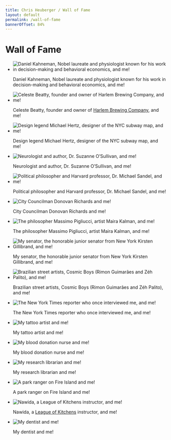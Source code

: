 ```yaml
---
title: Chris Heuberger / Wall of Fame
layout: default
permalink: /wall-of-fame
bannerOffset: 84%
---
```


<div class="main-content">

  <h1 class="page-title">Wall of Fame</h1>
  
  <section class="list-wrapper">
    <ul class="list-mc">
      <li class="list-mc__item">
        <img class="list-mc__img" src="assets/img/wall-of-fame/daniel-kahneman-resized.jpg" alt="Daniel Kahneman, Nobel laureate and physiologist known for his work in decision-making and behavioral economics, and me!" loading="lazy">
        <div class="list-mc__text">
          <p class="small">Daniel Kahneman, Nobel laureate and physiologist known for his work in decision-making and behavioral economics, and me!</p>
        </div>
      </li>
      <li class="list-mc__item">
        <img class="list-mc__img" src="assets/img/wall-of-fame/celeste-beatty-resized.jpg" alt="Celeste Beatty, founder and owner of Harlem Brewing Company, and me!" loading="lazy">
        <div class="list-mc__text">
          <p class="small">Celeste Beatty, founder and owner of <a href="https://www.harlembrewing.com/" target="_blank" rel="noopener">Harlem Brewing Company</a>, and me!</p>
        </div>
      </li>
      <li class="list-mc__item">
        <img class="list-mc__img" src="assets/img/wall-of-fame/michael-hertz-resized.jpg" alt="Design legend Michael Hertz, designer of the NYC subway map, and me!" loading="lazy">
        <div class="list-mc__text">
          <p class="small">Design legend Michael Hertz, designer of the NYC subway map, and me!</p>
        </div>
      </li>
      <li class="list-mc__item">
        <img class="list-mc__img" src="assets/img/wall-of-fame/suzanne-o-sullivan-resized.jpg" alt="Neurologist and author, Dr. Suzanne O’Sullivan, and me!" loading="lazy">
        <div class="list-mc__text">
          <p class="small">Neurologist and author, Dr. Suzanne O’Sullivan, and me!</p>
        </div>
      </li>
      <li class="list-mc__item">
        <img class="list-mc__img" src="assets/img/wall-of-fame/michael-sandel-resized.jpg" alt="Political philosopher and Harvard professor, Dr. Michael Sandel, and me!" loading="lazy">
        <div class="list-mc__text">
          <p class="small">Political philosopher and Harvard professor, Dr. Michael Sandel, and me!</p>
        </div>
      </li>
      <li class="list-mc__item">
        <img class="list-mc__img" src="assets/img/wall-of-fame/donovan-richards-resized.jpg" alt="City Councilman Donovan Richards and me!" loading="lazy">
        <div class="list-mc__text">
          <p class="small">City Councilman Donovan Richards and me!</p>
        </div>
      </li>
      <li class="list-mc__item">
        <img class="list-mc__img" src="assets/img/wall-of-fame/massimo-pigliucci-maira-kalman-resized.jpg" alt="The philosopher Massimo Pigliucci, artist Maira Kalman, and me!" loading="lazy">
        <div class="list-mc__text">
          <p class="small">The philosopher Massimo Pigliucci, artist Maira Kalman, and me!</p>
        </div>
      </li>
      <li class="list-mc__item">
        <img class="list-mc__img" src="assets/img/wall-of-fame/kirsten-gillibrand-resized.jpg" alt="My senator, the honorable junior senator from New York Kirsten Gillibrand, and me!" loading="lazy">
        <div class="list-mc__text">
          <p class="small">My senator, the honorable junior senator from New York Kirsten Gillibrand, and me!</p>
        </div>
      </li>
      <li class="list-mc__item">
        <img class="list-mc__img" src="assets/img/wall-of-fame/cosmic-boys-resized.jpg" alt="Brazilian street artists, Cosmic Boys (Rimon Guimarães and Zéh Palito), and me!" loading="lazy">
        <div class="list-mc__text">
          <p class="small">Brazilian street artists, Cosmic Boys (Rimon Guimarães and Zéh Palito), and me!</p>
        </div>
      </li>
      <li class="list-mc__item">
        <img class="list-mc__img" src="assets/img/wall-of-fame/matt-a-v-chaban-resized.jpg" alt="The New York Times reporter who once interviewed me, and me!" loading="lazy">
        <div class="list-mc__text">
          <p class="small">The New York Times reporter who once interviewed me, and me!</p>
        </div>
      </li>
      <li class="list-mc__item">
        <img class="list-mc__img" src="assets/img/wall-of-fame/tattoo-artist-resized.jpg" alt="My tattoo artist and me!" loading="lazy">
        <div class="list-mc__text">
          <p class="small">My tattoo artist and me!</p>
        </div>
      </li>
      <li class="list-mc__item">
        <img class="list-mc__img" src="assets/img/wall-of-fame/blood-donation-nurse-resized.jpg" alt="My blood donation nurse and me!" loading="lazy">
        <div class="list-mc__text">
          <p class="small">My blood donation nurse and me!</p>
        </div>
      </li>
      <li class="list-mc__item">
        <img class="list-mc__img" src="assets/img/wall-of-fame/brooklyn-historical-society-resized.jpg" alt="My research librarian and me!" loading="lazy">
        <div class="list-mc__text">
          <p class="small">My research librarian and me!</p>
        </div>
      </li>
      <li class="list-mc__item">
        <img class="list-mc__img" src="assets/img/wall-of-fame/fire-sland-park-ranger-resized.jpg" alt="A park ranger on Fire Island and me!" loading="lazy">
        <div class="list-mc__text">
          <p class="small">A park ranger on Fire Island and me!</p>
        </div>
      </li>
      <li class="list-mc__item">
        <img class="list-mc__img" src="assets/img/wall-of-fame/nawida-resized.jpg" alt="Nawida, a League of Kitchens instructor, and me!" loading="lazy">
        <div class="list-mc__text">
          <p class="small">Nawida, a <a href="https://www.leagueofkitchens.com/" target="_blank" rel="noopener">League of Kitchens</a> instructor, and me!</p>
        </div>
      </li>
      <li class="list-mc__item">
        <img class="list-mc__img" src="assets/img/wall-of-fame/dentist-resized.jpg" alt="My dentist and me!" loading="lazy">
        <div class="list-mc__text">
          <p class="small">My dentist and me!</p>
        </div>
      </li>
    </ul>
  </section>

</div>